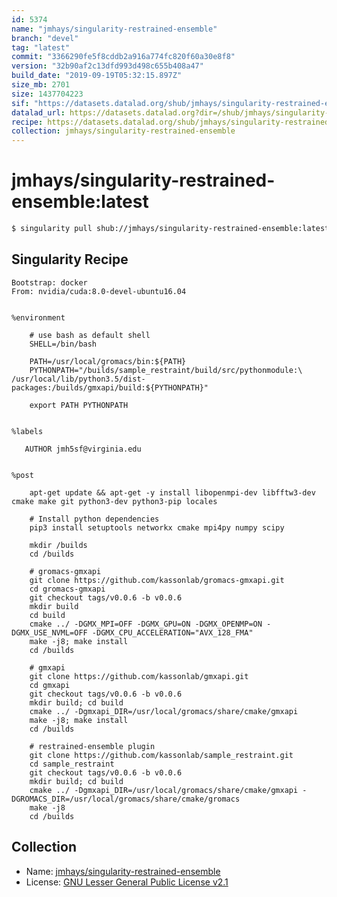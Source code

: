 ```yaml
---
id: 5374
name: "jmhays/singularity-restrained-ensemble"
branch: "devel"
tag: "latest"
commit: "3366290fe5f8cddb2a916a774fc820f60a30e8f8"
version: "32b90af2c13dfd993d498c655b408a47"
build_date: "2019-09-19T05:32:15.897Z"
size_mb: 2701
size: 1437704223
sif: "https://datasets.datalad.org/shub/jmhays/singularity-restrained-ensemble/latest/2019-09-19-3366290f-32b90af2/32b90af2c13dfd993d498c655b408a47.simg"
datalad_url: https://datasets.datalad.org?dir=/shub/jmhays/singularity-restrained-ensemble/latest/2019-09-19-3366290f-32b90af2/
recipe: https://datasets.datalad.org/shub/jmhays/singularity-restrained-ensemble/latest/2019-09-19-3366290f-32b90af2/Singularity
collection: jmhays/singularity-restrained-ensemble
---
```


# jmhays/singularity-restrained-ensemble:latest

```bash
$ singularity pull shub://jmhays/singularity-restrained-ensemble:latest
```

## Singularity Recipe

```singularity
Bootstrap: docker
From: nvidia/cuda:8.0-devel-ubuntu16.04 


%environment

    # use bash as default shell
    SHELL=/bin/bash

    PATH=/usr/local/gromacs/bin:${PATH}    
    PYTHONPATH="/builds/sample_restraint/build/src/pythonmodule:\
/usr/local/lib/python3.5/dist-packages:/builds/gmxapi/build:${PYTHONPATH}"

    export PATH PYTHONPATH


%labels

   AUTHOR jmh5sf@virginia.edu


%post

    apt-get update && apt-get -y install libopenmpi-dev libfftw3-dev cmake make git python3-dev python3-pip locales

    # Install python dependencies
    pip3 install setuptools networkx cmake mpi4py numpy scipy

    mkdir /builds
    cd /builds

    # gromacs-gmxapi
    git clone https://github.com/kassonlab/gromacs-gmxapi.git
    cd gromacs-gmxapi
    git checkout tags/v0.0.6 -b v0.0.6
    mkdir build
    cd build
    cmake ../ -DGMX_MPI=OFF -DGMX_GPU=ON -DGMX_OPENMP=ON -DGMX_USE_NVML=OFF -DGMX_CPU_ACCELERATION="AVX_128_FMA"
    make -j8; make install
    cd /builds

    # gmxapi
    git clone https://github.com/kassonlab/gmxapi.git
    cd gmxapi
    git checkout tags/v0.0.6 -b v0.0.6
    mkdir build; cd build
    cmake ../ -Dgmxapi_DIR=/usr/local/gromacs/share/cmake/gmxapi
    make -j8; make install
    cd /builds

    # restrained-ensemble plugin
    git clone https://github.com/kassonlab/sample_restraint.git
    cd sample_restraint
    git checkout tags/v0.0.6 -b v0.0.6
    mkdir build; cd build
    cmake ../ -Dgmxapi_DIR=/usr/local/gromacs/share/cmake/gmxapi -DGROMACS_DIR=/usr/local/gromacs/share/cmake/gromacs
    make -j8
    cd /builds
```

## Collection

 - Name: [jmhays/singularity-restrained-ensemble](https://github.com/jmhays/singularity-restrained-ensemble)
 - License: [GNU Lesser General Public License v2.1](https://api.github.com/licenses/lgpl-2.1)


